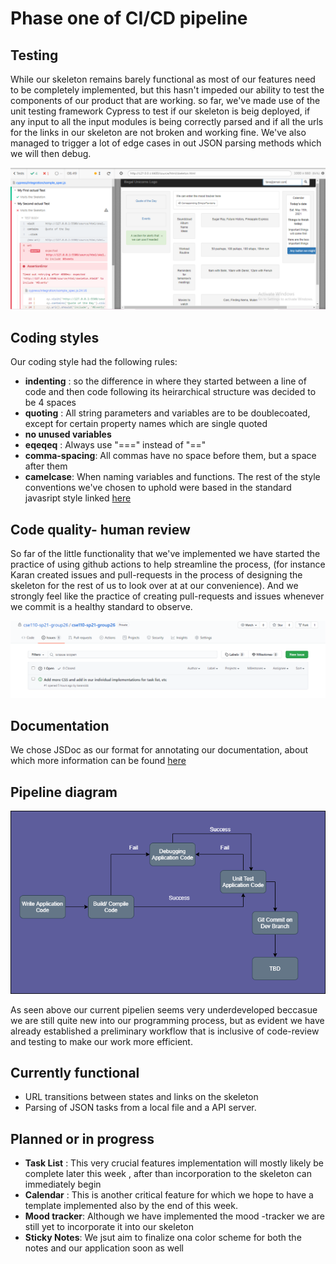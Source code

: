 # Phase one of CI/CD pipeline

## Testing
While our skeleton remains barely functional as most of our features need to be completely implemented, but this hasn't impeded our ability to test the components of our product
that are working. so far, we've made use of the  unit testing framework Cypress to test if our skeleton is beig deployed, if any input to all the input modules is being correctly parsed and if all the urls for the links in our skeleton are not broken and working fine. We've also managed to trigger a lot of edge cases in out JSON parsing methods which we will then debug.

![image](https://github.com/cse110-sp21-group26/cse110-sp21-group26/blob/main/admin/cipipeline/pictures/cicd1.PNG)



## Coding styles
Our coding style had the following rules:
- **indenting** : so the difference in where they started between a line of code and then code following
                  its heirarchical structure was decided to be 4 spaces
- **quoting** : All string parameters and variables are to be doublecoated, except for certain property names which are single quoted
- **no unused variables**
- **eqeqeq** : Always use "===" instead of "=="
- **comma-spacing**: All commas have no space before them, but a space after them
- **camelcase**: When naming variables and functions.
The rest of the style conventions we've chosen to uphold were based in the standard javasript style linked [here](https://standardjs.com/rules.html)


## Code quality- human review
So far of the little functionality that we've implemented we have started the practice of using github actions to help streamline the process, (for instance Karan created issues and pull-requests in the process of designing the skeleton for the rest of us to look over at at our convenience). And we strongly feel like the practice of creating pull-requests and issues whenever we commit is a healthy standard to observe.


![image](https://github.com/cse110-sp21-group26/cse110-sp21-group26/blob/main/admin/cipipeline/pictures/cicd2.PNG)


## Documentation
We chose JSDoc as our format for annotating our documentation, about which more information can be found [here](https://jsdoc.app/about-getting-started.html)


## Pipeline diagram

![image](https://github.com/cse110-sp21-group26/cse110-sp21-group26/blob/main/admin/cipipeline/phase1.png)


As seen above our current pipelien seems very underdeveloped beccasue we are still quite new into our programming process, but as evident
we have already established a preliminary workflow that is inclusive of code-review and testing to make our work more efficient.

## Currently functional 
- URL transitions between states and links on the skeleton
- Parsing of JSON tasks from a local file and a API server.

## Planned or in progress

- **Task List** : This very crucial features implementation will mostly likely be complete later this week , after than incorporation to the skeleton can immediately begin
- **Calendar** : This is another critical feature for which we hope to have a template implemented also by the end of this week.
- **Mood tracker**: Although we have implemented the mood -tracker we are still yet to incorporate it into our skeleton
- **Sticky Notes**: We jsut aim to finalize ona  color scheme for both the notes and our application soon as well


